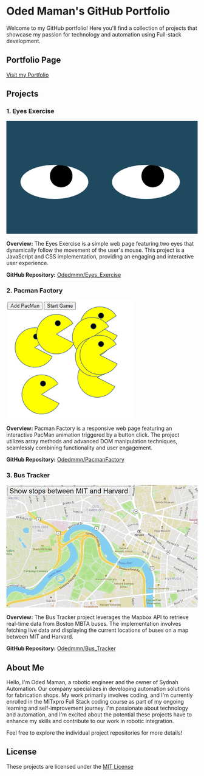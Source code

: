 # Oded Maman's GitHub Portfolio

Welcome to my GitHub portfolio! Here you'll find a collection of projects that showcase my passion for technology and automation using Full-stack development.

## Portfolio Page

[Visit my Portfolio](https://odedmmn.github.io/odedmmn.github.io-Portfolio/)
## Projects

### 1. Eyes Exercise

![Eyes Exercise](Eyes.png)

**Overview:**
The Eyes Exercise is a simple web page featuring two eyes that dynamically follow the movement of the user's mouse. This project is a JavaScript and CSS implementation, providing an engaging and interactive user experience.

**GitHub Repository:**
[Odedmmn/Eyes_Exercise](https://github.com/Odedmmn/odedmmn.github.io-Eyes_Exercise)

### 2. Pacman Factory

![Pacman Factory](Pacman.png)

**Overview:**
Pacman Factory is a responsive web page featuring an interactive PacMan animation triggered by a button click. The project utilizes array methods and advanced DOM manipulation techniques, seamlessly combining functionality and user engagement.

**GitHub Repository:**
[Odedmmn/PacmanFactory](https://github.com/Odedmmn/odedmmn.github.io-PacManFactory)

### 3. Bus Tracker

![Bus Tracker](Bus.png)

**Overview:**
The Bus Tracker project leverages the Mapbox API to retrieve real-time data from Boston MBTA buses. The implementation involves fetching live data and displaying the current locations of buses on a map between MIT and Harvard.

**GitHub Repository:**
[Odedmmn/Bus_Tracker](https://github.com/Odedmmn/odedmmn.github.io-Bus_Tracker)

## About Me

Hello, I'm Oded Maman, a robotic engineer and the owner of Sydnah Automation. Our company specializes in developing automation solutions for fabrication shops. My work primarily involves coding, and I'm currently enrolled in the MITxpro Full Stack coding course as part of my ongoing learning and self-improvement journey. I'm passionate about technology and automation, and I'm excited about the potential these projects have to enhance my skills and contribute to our work in robotic integration.

Feel free to explore the individual project repositories for more details!

## License

These projects are licensed under the [MIT License](LICENSE)
